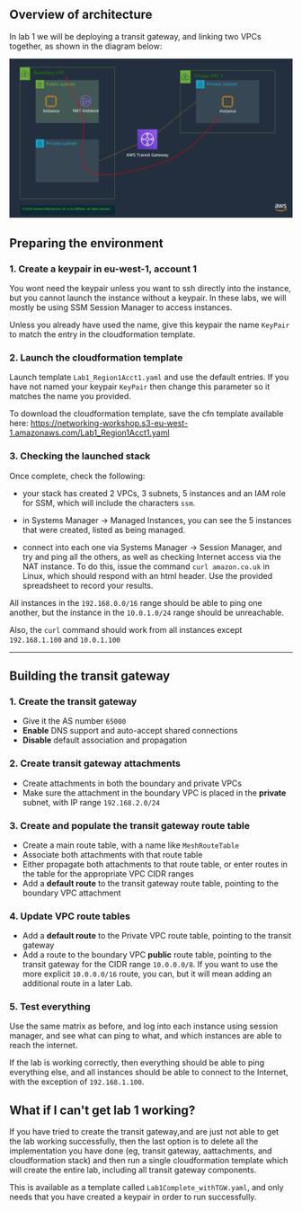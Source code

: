## Overview of architecture

In lab 1 we will be deploying a transit gateway, and linking two VPCs together, as shown in the diagram below:

![Lab1 Architecture](img/lab1.png)

## Preparing the environment

### 1. Create a keypair in eu-west-1, account 1

You wont need the keypair unless you want to ssh directly into the instance, but you cannot launch the instance without a keypair. In these labs, we will mostly be using SSM Session Manager to access instances.

Unless you already have used the name, give this keypair the name `KeyPair` to match the entry in the cloudformation template.

### 2. Launch the cloudformation template

Launch template `Lab1_Region1Acct1.yaml` and use the default entries. If you have not named your keypair `KeyPair` then change this parameter so it matches the name you provided.

To download the cloudformation template, save the cfn template available here: https://networking-workshop.s3-eu-west-1.amazonaws.com/Lab1_Region1Acct1.yaml

### 3. Checking the launched stack

Once complete, check the following:

* your stack has created 2 VPCs, 3 subnets, 5 instances and an IAM role for SSM, which will include the characters `ssm`.

* in Systems Manager -> Managed Instances, you can see the 5 instances that were created, listed as being managed.

* connect into each one via Systems Manager -> Session Manager, and try and ping all the others, as well as checking Internet access via the NAT instance. To do this, issue the command `curl amazon.co.uk` in Linux, which should respond with an html header. Use the provided spreadsheet to record your results.

All instances in the `192.168.0.0/16` range should be able to ping one another, but the instance in the `10.0.1.0/24` range should be unreachable.

Also, the `curl` command should work from all instances except `192.168.1.100` and `10.0.1.100`

---

## Building the transit gateway

### 1. Create the transit gateway

* Give it the AS number `65000`
* **Enable** DNS support and auto-accept shared connections
* **Disable** default association and propagation

### 2. Create transit gateway attachments

* Create attachments in both the boundary and private VPCs
* Make sure the attachment in the boundary VPC is placed in the **private** subnet, with IP range `192.168.2.0/24`

### 3. Create and populate the transit gateway route table

* Create a main route table, with a name like `MeshRouteTable`
* Associate both attachments with that route table
* Either propagate both attachments to that route table, or enter routes in the table for the appropriate VPC CIDR ranges
* Add a **default route** to the transit gateway route table, pointing to the boundary VPC attachment

### 4. Update VPC route tables

* Add a **default route** to the Private VPC route table, pointing to the transit gateway
* Add a route to the boundary VPC **public** route table, pointing to the transit gateway for the CIDR range `10.0.0.0/8`. If you want to use the more explicit `10.0.0.0/16` route, you can, but it will mean adding an additional route in a later Lab.

### 5. Test everything

Use the same matrix as before, and log into each instance using session manager, and see what can ping to what, and which instances are able to reach the internet.

If the lab is working correctly, then everything should be able to ping everything else, and all instances should be able to connect to the Internet, with the exception of `192.168.1.100`.

## What if I can't get lab 1 working?

If you have tried to create the transit gateway,and are just not able to get the lab working successfully, then the last option is to delete all the implementation you have done (eg, transit gateway, aattachments, and cloudformation stack) and then run a single cloudformation template which will create the entire lab, including all transit gateway components.

This is available as a template called `Lab1Complete_withTGW.yaml`, and only needs that you have created a keypair in order to run successfully. 

